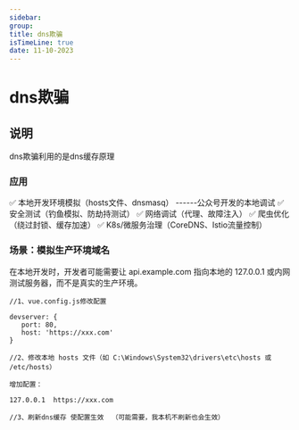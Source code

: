 ```yaml
---
sidebar:
group:
title: dns欺骗
isTimeLine: true
date: 11-10-2023
---
```

# dns欺骗

## 说明

dns欺骗利用的是dns缓存原理

### 应用
✅ 本地开发环境模拟（hosts文件、dnsmasq）
  ------公众号开发的本地调试
✅ 安全测试（钓鱼模拟、防劫持测试）
✅ 网络调试（代理、故障注入）
✅ 爬虫优化（绕过封锁、缓存加速）
✅ K8s/微服务治理（CoreDNS、Istio流量控制）

### 场景：模拟生产环境域名

在本地开发时，开发者可能需要让 api.example.com 指向本地的 127.0.0.1 或内网测试服务器，而不是真实的生产环境。

```text
//1、vue.config.js修改配置

devserver: {
   port: 80,
   host: 'https://xxx.com'
}

//2、修改本地 hosts 文件（如 C:\Windows\System32\drivers\etc\hosts 或 /etc/hosts）

增加配置：

127.0.0.1  https://xxx.com

//3、刷新dns缓存 使配置生效  （可能需要，我本机不刷新也会生效）

```





